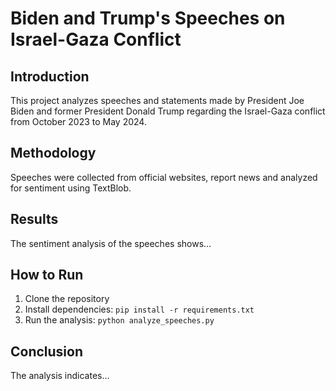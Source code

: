 
# Biden and Trump's Speeches on Israel-Gaza Conflict

## Introduction
This project analyzes speeches and statements made by President Joe Biden and former President Donald Trump regarding the Israel-Gaza conflict from October 2023 to May 2024.

## Methodology
Speeches were collected from official websites, report news and analyzed for sentiment using TextBlob.

## Results
The sentiment analysis of the speeches shows...

## How to Run
1. Clone the repository
2. Install dependencies: `pip install -r requirements.txt`
3. Run the analysis: `python analyze_speeches.py`

## Conclusion
The analysis indicates...
